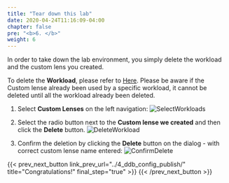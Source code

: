 ```yaml
---
title: "Tear down this lab"
date: 2020-04-24T11:16:09-04:00
chapter: false
pre: "<b>6. </b>"
weight: 6
---
```


In order to take down the lab environment, you simply delete the workload and the custom lens you created.

To delete the **Workload**, please refer to [Here](../../../100_labs/100_walkthrough_of_the_well-architected_tool/6_tear_down/). Please be aware if the Custom lense already been used by a specific workload, it cannot be deleted until all the workload already been deleted. 

1. Select **Custom Lenses** on the left navigation:
![SelectWorkloads](/watool/100_Walkthrough_of_the_Well-Architected_Tool/Images/AWSWAT24.png)

2. Select the radio button next to the **Custom lense we created** and then click the **Delete** button.
![DeleteWorkload](/watool/100_Walkthrough_of_the_Well-Architected_Tool/Images/AWSWAT25.png)

3. Confirm the deletion by clicking the **Delete** button on the dialog - with correct custom lense name entered:
![ConfirmDelete](/watool/100_Walkthrough_of_the_Well-Architected_Tool/Images/AWSWAT26.png)


{{< prev_next_button link_prev_url="../4_ddb_config_publish/"  title="Congratulations!" final_step="true" >}}
{{< /prev_next_button >}}
